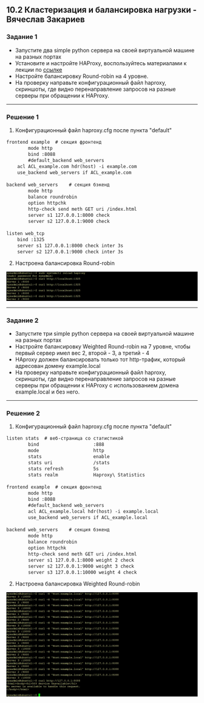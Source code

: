## 10.2 Кластеризация и балансировка нагрузки - Вячеслав Закариев

### Задание 1
- Запустите два simple python сервера на своей виртуальной машине на разных портах
- Установите и настройте HAProxy, воспользуйтесь материалами к лекции по [ссылке](https://github.com/netology-code/sflt-homeworks/tree/main/2)
- Настройте балансировку Round-robin на 4 уровне.
- На проверку направьте конфигурационный файл haproxy, скриншоты, где видно перенаправление запросов на разные серверы при обращении к HAProxy.

---

### Решение 1

1. Конфигурационный файл haproxy.cfg после пункта "default"

```
frontend example  # секция фронтенд
        mode http
        bind :8088
        #default_backend web_servers
	acl ACL_example.com hdr(host) -i example.com
	use_backend web_servers if ACL_example.com

backend web_servers    # секция бэкенд
        mode http
        balance roundrobin
        option httpchk
        http-check send meth GET uri /index.html
        server s1 127.0.0.1:8000 check
        server s2 127.0.0.1:9000 check

listen web_tcp
	bind :1325
	server s1 127.0.0.1:8000 check inter 3s
	server s2 127.0.0.1:9000 check inter 3s
```

2. Настроена балансировка Round-robin

![roundrobin](https://github.com/SlavaZakariev/netology/blob/1c8216bfa5aeb20aaf4da314579a962d33e9db1e/fault-tolerance/10.2_clustering/resources/haproxy_1.1.jpg)

---

### Задание 2
- Запустите три simple python сервера на своей виртуальной машине на разных портах
- Настройте балансировку Weighted Round-robin на 7 уровне, чтобы первый сервер имел вес 2, второй - 3, а третий - 4
- HAproxy должен балансировать только тот http-трафик, который адресован домену example.local
- На проверку направьте конфигурационный файл haproxy, скриншоты, где видно перенаправление запросов на разные серверы при обращении к HAProxy c использованием домена example.local и без него.

---

### Решение 2

1. Конфигурационный файл haproxy.cfg после пункта "default"

```
listen stats  # веб-страница со статистикой
        bind                    :888
        mode                    http
        stats                   enable
        stats uri               /stats
        stats refresh           5s
        stats realm             Haproxy\ Statistics

frontend example  # секция фронтенд
        mode http
        bind :8088
        #default_backend web_servers
        acl ACL_example.local hdr(host) -i example.local
        use_backend web_servers if ACL_example.local

backend web_servers    # секция бэкенд
        mode http
        balance roundrobin
        option httpchk
        http-check send meth GET uri /index.html
        server s1 127.0.0.1:8000 weight 2 check
        server s2 127.0.0.1:9000 weight 3 check
        server s3 127.0.0.1:10000 weight 4 check
```

2. Настроена балансировка Weighted Round-robin

![weightroundrobin](https://github.com/SlavaZakariev/netology/blob/8886ce2981977a669223fec6e9fc641b5397e2a9/fault-tolerance/10.2_clustering/resources/haproxy_1.2.jpg)

